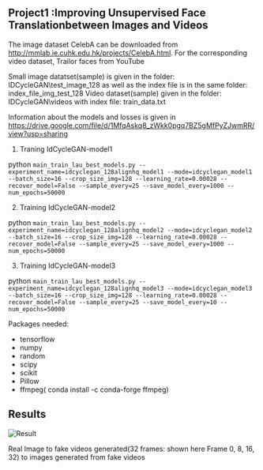 ## Project1 :Improving Unsupervised Face Translationbetween Images and Videos

The image dataset CelebA can be downloaded from http://mmlab.ie.cuhk.edu.hk/projects/CelebA.html. For the corresponding video dataset, Trailor faces from YouTube

Small image datatset(sample) is given in the folder: IDCycleGAN\test_image_128 as well as the index file is in the same folder: index_file_img_test_128
Video dataset(sample) given in the folder: IDCycleGAN\videos with index file: train_data.txt

Information about the models and losses is given in https://drive.google.com/file/d/1MfqAskq8_zWkk0pgq7BZ5gMfPyZJwmRR/view?usp=sharing

1. Traning IdCycleGAN-model1

python `main_train_lau_best_models.py --experiment_name=idcyclegan_128alignhq_model1 --mode=idcyclegan_model1 --batch_size=16 --crop_size_img=128 --learning_rate=0.00028 --recover_model=False --sample_every=25 --save_model_every=1000 --num_epochs=50000`


2. Training IdCycleGAN-model2

python `main_train_lau_best_models.py --experiment_name=idcyclegan_128alignhq_model2 --mode=idcyclegan_model2 --batch_size=16 --crop_size_img=128 --learning_rate=0.00028 --recover_model=False --sample_every=25 --save_model_every=1000 --num_epochs=50000`


3. Training IdCycleGAN-model3

python `main_train_lau_best_models.py --experiment_name=idcyclegan_128alignhq_model3 --mode=idcyclegan_model3 --batch_size=16 --crop_size_img=128 --learning_rate=0.00028 --recover_model=False --sample_every=25 --save_model_every=10 --num_epochs=50000`

Packages needed:
- tensorflow
- numpy
- random
- scipy
- scikit
- Pillow
- ffmpeg( conda install -c conda-forge ffmpeg)

## Results
![Result](https://github.com/laurenf3395/Semester_Projects/blob/master/Project1-%20IDCycleGAN/Img_to_Video_to_Img.PNG/)

Real Image to fake videos generated(32 frames: shown here Frame 0, 8, 16, 32) to images generated from fake videos

